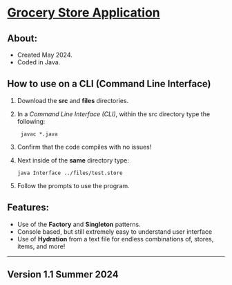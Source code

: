 <h1><u>Grocery Store Application</u></h1>
<h2>About:</h2>

- Created May 2024.
- Coded in Java.

<h2>How to use on a <b>CLI (Command Line Interface)</b></h2>

1. Download the <b>src</b> and <b>files</b> directories.
2. In a <i>Command Line Interface (CLI)</i>, within the src directory type the following:
   
        javac *.java 

3. Confirm that the code compiles with no issues!
4. Next inside of the <b>same</b> directory type:
   
       java Interface ../files/test.store

6. Follow the prompts to use the program.

<h2>Features:</h2>

- Use of the <b>Factory</b> and <b>Singleton</b> patterns.
- Console based, but still extremely easy to understand user interface
- Use of <b>Hydration</b> from a text file for endless combinations of, stores, items, and more!

-----------------------------------------------------
<h2>Version 1.1 Summer 2024</h2>
